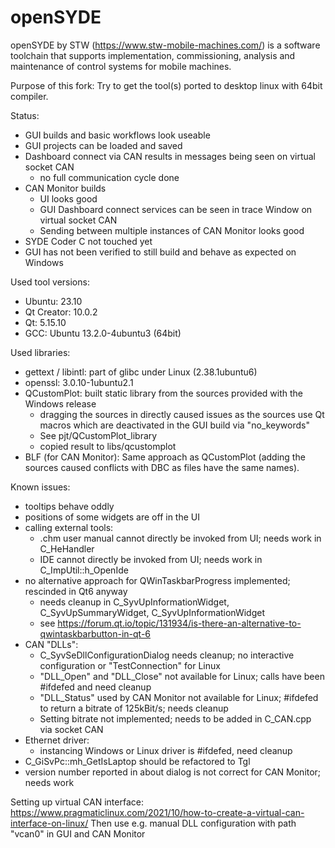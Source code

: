 # openSYDE

openSYDE by STW (https://www.stw-mobile-machines.com/) is a software toolchain that supports implementation, commissioning, analysis and maintenance of control systems for mobile machines.

Purpose of this fork: Try to get the tool(s) ported to desktop linux with 64bit compiler.

Status:
* GUI builds and basic workflows look useable
* GUI projects can be loaded and saved
* Dashboard connect via CAN results in messages being seen on virtual socket CAN
  * no full communication cycle done
* CAN Monitor builds
  * UI looks good
  * GUI Dashboard connect services can be seen in trace Window on virtual socket CAN
  * Sending between multiple instances of CAN Monitor looks good
* SYDE Coder C not touched yet
* GUI has not been verified to still build and behave as expected on Windows

Used tool versions:
* Ubuntu: 23.10
* Qt Creator: 10.0.2
* Qt: 5.15.10
* GCC: Ubuntu 13.2.0-4ubuntu3 (64bit)

Used libraries:
* gettext / libintl: part of glibc under Linux (2.38.1ubuntu6)
* openssl: 3.0.10-1ubuntu2.1
* QCustomPlot: built static library from the sources provided with the Windows release
  * dragging the sources in directly caused issues as the sources use Qt macros which are deactivated in the GUI build via "no_keywords"
  * See pjt/QCustomPlot_library
  * copied result to libs/qcustomplot
* BLF (for CAN Monitor): Same approach as QCustomPlot (adding the sources caused conflicts with DBC as files have the same names).

Known issues:
* tooltips behave oddly
* positions of some widgets are off in the UI
* calling external tools:
  * .chm user manual cannot directly be invoked from UI; needs work in C_HeHandler
  * IDE cannot directly be invoked from UI; needs work in C_ImpUtil::h_OpenIde
* no alternative approach for QWinTaskbarProgress implemented; rescinded in Qt6 anyway
  * needs cleanup in C_SyvUpInformationWidget, C_SyvUpSummaryWidget, C_SyvUpInformationWidget
  * see https://forum.qt.io/topic/131934/is-there-an-alternative-to-qwintaskbarbutton-in-qt-6
* CAN "DLLs":
  * C_SyvSeDllConfigurationDialog needs cleanup; no interactive configuration or "TestConnection" for Linux
  * "DLL_Open" and "DLL_Close" not available for Linux; calls have been #ifdefed and need cleanup
  * "DLL_Status" used by CAN Monitor not available for Linux; #ifdefed to return a bitrate of 125kBit/s; needs cleanup
  * Setting bitrate not implemented; needs to be added in C_CAN.cpp via socket CAN
* Ethernet driver:
  * instancing Windows or Linux driver is #ifdefed, need cleanup
* C_GiSvPc::mh_GetIsLaptop should be refactored to Tgl
* version number reported in about dialog is not correct for CAN Monitor; needs work

Setting up virtual CAN interface:
https://www.pragmaticlinux.com/2021/10/how-to-create-a-virtual-can-interface-on-linux/
Then use e.g. manual DLL configuration with path "vcan0" in GUI and CAN Monitor

